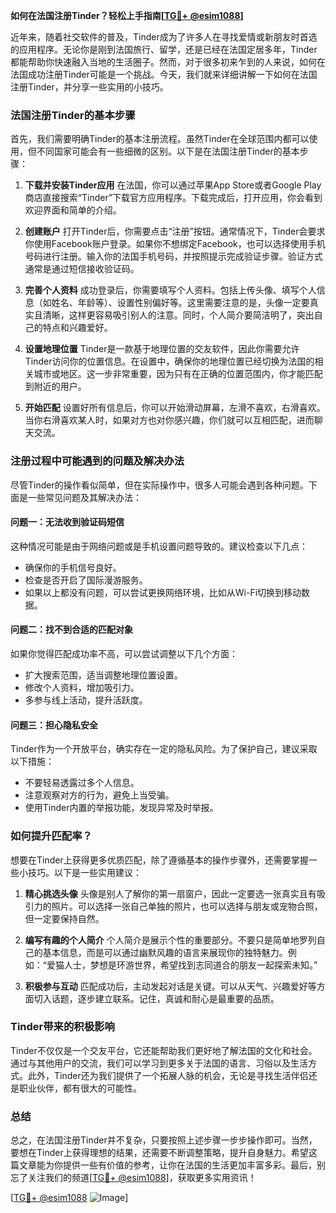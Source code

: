 **如何在法国注册Tinder？轻松上手指南[[TG💪+ @esim1088](https://t.me/s/esim1088)]**

近年来，随着社交软件的普及，Tinder成为了许多人在寻找爱情或新朋友时首选的应用程序。无论你是刚到法国旅行、留学，还是已经在法国定居多年，Tinder都能帮助你快速融入当地的生活圈子。然而，对于很多初来乍到的人来说，如何在法国成功注册Tinder可能是一个挑战。今天，我们就来详细讲解一下如何在法国注册Tinder，并分享一些实用的小技巧。

### 法国注册Tinder的基本步骤

首先，我们需要明确Tinder的基本注册流程。虽然Tinder在全球范围内都可以使用，但不同国家可能会有一些细微的区别。以下是在法国注册Tinder的基本步骤：

1. **下载并安装Tinder应用**
   在法国，你可以通过苹果App Store或者Google Play商店直接搜索“Tinder”下载官方应用程序。下载完成后，打开应用，你会看到欢迎界面和简单的介绍。

2. **创建账户**
   打开Tinder后，你需要点击“注册”按钮。通常情况下，Tinder会要求你使用Facebook账户登录。如果你不想绑定Facebook，也可以选择使用手机号码进行注册。输入你的法国手机号码，并按照提示完成验证步骤。验证方式通常是通过短信接收验证码。

3. **完善个人资料**
   成功登录后，你需要填写个人资料。包括上传头像、填写个人信息（如姓名、年龄等）、设置性别偏好等。这里需要注意的是，头像一定要真实且清晰，这样更容易吸引别人的注意。同时，个人简介要简洁明了，突出自己的特点和兴趣爱好。

4. **设置地理位置**
   Tinder是一款基于地理位置的交友软件，因此你需要允许Tinder访问你的位置信息。在设置中，确保你的地理位置已经切换为法国的相关城市或地区。这一步非常重要，因为只有在正确的位置范围内，你才能匹配到附近的用户。

5. **开始匹配**
   设置好所有信息后，你可以开始滑动屏幕，左滑不喜欢，右滑喜欢。当你右滑喜欢某人时，如果对方也对你感兴趣，你们就可以互相匹配，进而聊天交流。

### 注册过程中可能遇到的问题及解决办法

尽管Tinder的操作看似简单，但在实际操作中，很多人可能会遇到各种问题。下面是一些常见问题及其解决办法：

#### 问题一：无法收到验证码短信
这种情况可能是由于网络问题或是手机设置问题导致的。建议检查以下几点：
- 确保你的手机信号良好。
- 检查是否开启了国际漫游服务。
- 如果以上都没有问题，可以尝试更换网络环境，比如从Wi-Fi切换到移动数据。

#### 问题二：找不到合适的匹配对象
如果你觉得匹配成功率不高，可以尝试调整以下几个方面：
- 扩大搜索范围，适当调整地理位置设置。
- 修改个人资料，增加吸引力。
- 多参与线上活动，提升活跃度。

#### 问题三：担心隐私安全
Tinder作为一个开放平台，确实存在一定的隐私风险。为了保护自己，建议采取以下措施：
- 不要轻易透露过多个人信息。
- 注意观察对方的行为，避免上当受骗。
- 使用Tinder内置的举报功能，发现异常及时举报。

### 如何提升匹配率？

想要在Tinder上获得更多优质匹配，除了遵循基本的操作步骤外，还需要掌握一些小技巧。以下是一些实用建议：

1. **精心挑选头像**
   头像是别人了解你的第一扇窗户，因此一定要选一张真实且有吸引力的照片。可以选择一张自己单独的照片，也可以选择与朋友或宠物合照，但一定要保持自然。

2. **编写有趣的个人简介**
   个人简介是展示个性的重要部分。不要只是简单地罗列自己的基本信息，而是可以通过幽默风趣的语言来展现你的独特魅力。例如：“爱猫人士，梦想是环游世界，希望找到志同道合的朋友一起探索未知。”

3. **积极参与互动**
   匹配成功后，主动发起对话是关键。可以从天气、兴趣爱好等方面切入话题，逐步建立联系。记住，真诚和耐心是最重要的品质。

### Tinder带来的积极影响

Tinder不仅仅是一个交友平台，它还能帮助我们更好地了解法国的文化和社会。通过与其他用户的交流，我们可以学习到更多关于法国的语言、习俗以及生活方式。此外，Tinder还为我们提供了一个拓展人脉的机会，无论是寻找生活伴侣还是职业伙伴，都有很大的可能性。

### 总结

总之，在法国注册Tinder并不复杂，只要按照上述步骤一步步操作即可。当然，要想在Tinder上获得理想的结果，还需要不断调整策略，提升自身魅力。希望这篇文章能为你提供一些有价值的参考，让你在法国的生活更加丰富多彩。最后，别忘了关注我们的频道[[TG💪+ @esim1088](https://t.me/s/esim1088)]，获取更多实用资讯！

[[TG💪+ @esim1088](https://t.me/s/esim1088) ![Image](https://i.postimg.cc/4NQfJmqS/Snipaste-2025-05-13-00-14-12.png)]